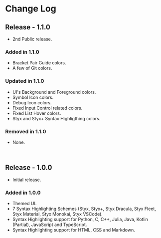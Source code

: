 # Change Log

## Release - 1.1.0

- 2nd Public release.

### Added in 1.1.0

- Bracket Pair Guide colors.
- A few of Git colors.

### Updated in 1.1.0

- UI's Background and Foreground colors.
- Symbol Icon colors.
- Debug Icon colors.
- Fixed Input Control related colors.
- Fixed List Hover colors.
- Styx and Styx+ Syntax Highligthing colors.

### Removed in 1.1.0

- None.

</br>

## Release - 1.0.0

- Initial release.

### Added in 1.0.0

- Themed UI.
- 7 Syntax Highlighting Schemes (Styx, Styx+, Styx Dracula, Styx Fleet, Styx Material, Styx Monokai, Styx VSCode).
- Syntax Highlighting support for Python, C, C++, Julia, Java, Kotlin (Partial), JavaScript and TypeScript.
- Syntax Highlighting support for HTML, CSS and Markdown.
